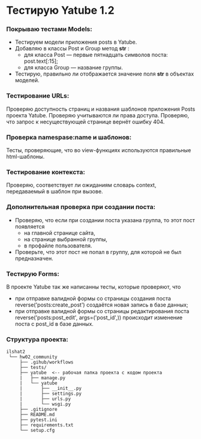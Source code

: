 # Тестирую Yatube 1.2

### Покрываю тестами Models:
- Тестируем модели приложения posts в Yatube.
- Добавляю в классы Post и Group метод __str__ :
  - для класса Post — первые пятнадцать символов поста: post.text[:15];
  - для класса Group — название группы.
- Тестирую, правильно ли отображается значение поля __str__ в объектах моделей.

### Тестирование URLs:
Проверяю доступность страниц и названия шаблонов приложения Posts проекта Yatube. Проверяю учитываются ли права доступа.
Проверяю, что запрос к несуществующей странице вернёт ошибку 404.

### Проверка namespase:name и шаблонов:
Тесты, проверяющие, что во view-функциях используются правильные html-шаблоны.

### Тестирование контекста:
Проверяю, соответствует ли ожиданиям словарь context, передаваемый в шаблон при вызове.

### Дополнительная проверка при создании поста:
- Проверяю, что если при создании поста указана группа, то этот пост появляется
  - на главной странице сайта,
  - на странице выбранной группы,
  - в профайле пользователя.
- Проверьте, что этот пост не попал в группу, для которой не был предназначен.

### Тестирую Forms:
В проекте Yatube так же написанны тесты, которые проверяют, что
- при отправке валидной формы со страницы создания поста reverse('posts:create_post') создаётся новая запись в базе данных;
- при отправке валидной формы со страницы редактирования поста reverse('posts:post_edit', args=('post_id',)) происходит изменение поста с post_id в базе данных.




### Структура проекта:
```
ilshat2
 └── hw02_community
     ├── .gihub/workflows
     ├── tests/ 
     ├── yatube  <-- рабочая папка проекта с кодом проекта
     |   ├── manage.py
     |   └── yatube
     |       ├── __init__.py
     |       ├── settings.py
     |       ├── urls.py
     |       └── wsgi.py
     ├── .gitignore
     ├── README.md 
     ├── pytest.ini
     ├── requirements.txt
     └── setup.cfg
```
